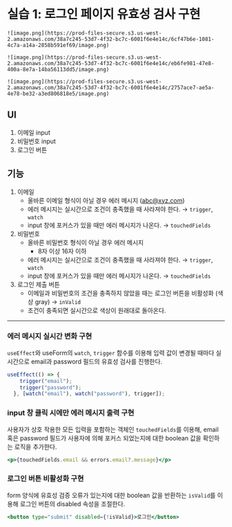 # 실습 1: 로그인 페이지 유효성 검사 구현

    ![image.png](https://prod-files-secure.s3.us-west-2.amazonaws.com/38a7c245-53d7-4f32-bc7c-6001f6e4e14c/6cf47b6e-1081-4c7a-a14a-2858b591ef69/image.png)
    
    ![image.png](https://prod-files-secure.s3.us-west-2.amazonaws.com/38a7c245-53d7-4f32-bc7c-6001f6e4e14c/eb6fe981-47e8-400a-8e7a-14ba56113dd5/image.png)
    
    ![image.png](https://prod-files-secure.s3.us-west-2.amazonaws.com/38a7c245-53d7-4f32-bc7c-6001f6e4e14c/2757ace7-ae5a-4e78-be32-a3ed806818e5/image.png)
    

## UI

1. 이메일 input
2. 비밀번호 input
3. 로그인 버튼

## 기능

1. 이메일
    - 올바른 이메일 형식이 아닐 경우 에러 메시지 (abc@xyz.com)
    - 에러 메시지는 실시간으로 조건이 충족했을 때 사라져야 한다. → `trigger`, `watch`
    - input 창에 포커스가 있을 때만 에러 메시지가 나온다. → `touchedFields`
2. 비밀번호
    - 올바른 비밀번호 형식이 아닐 경우 에러 메시지
        - 8자 이상 16자 이하
    - 에러 메시지는 실시간으로 조건이 충족했을 때 사라져야 한다. → `trigger`, `watch`
    - input 창에 포커스가 있을 때만 에러 메시지가 나온다. → `touchedFields`
3. 로그인 제출 버튼
    - 이메일과 비밀번호의 조건을 충족하지 않았을 때는 로그인 버튼을 비활성화 (색상 gray) → `inValid`
    - 조건이 충족되면 실시간으로 색상이 원래대로 돌아온다.

---

### 에러 메시지 실시간 변화 구현

 `useEffect`와 useForm의 `watch`, `trigger` 함수를 이용해 입력 값이 변경될 때마다 실시간으로 email과 password 필드의 유효성 검사를 진행한다.

```jsx
useEffect(() => {
    trigger("email");
    trigger("password");
  }, [watch("email"), watch("password"), trigger]);
```

### input 창 클릭 시에만 에러 메시지 출력 구현

 사용자가 상호 작용한 모든 입력을 포함하는 객체인 `touchedFields`를 이용해, email 혹은 password 필드가 사용자에 의해 포커스 되었는지에 대한 boolean 값을 확인하는 로직을 추가한다.

```jsx
<p>{touchedFields.email && errors.email?.message}</p>
```

### 로그인 버튼 비활성화 구현

 form 양식에 유효성 검증 오류가 있는지에 대한 boolean 값을 반환하는 `isValid`를 이용해 로그인 버튼의 disabled 속성을 조절한다.

```jsx
<button type="submit" disabled={!isValid}>로그인</button>
```